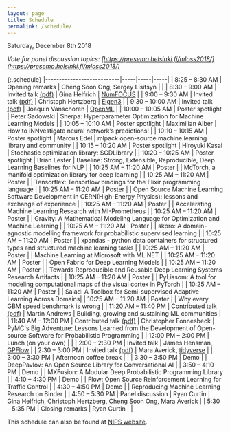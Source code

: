 ```yaml
---
layout: page
title: Schedule
permalink: /schedule/
---
```


Saturday, December 8th 2018

*Vote for panel discussion topics: [https://presemo.helsinki.fi/mloss2018/](https://presemo.helsinki.fi/mloss2018/)*

{:.schedule}
|---------------------------|-----|-----|-----|
| 8:25 &ndash; 8:30 AM      | Opening remarks | Cheng Soon Ong, Sergey Lisitsyn |  |
| 8:30 &ndash; 9:00 AM      | Invited talk [(pdf)](https://www.dropbox.com/s/bssnm6ky59luatf/helfrich.pdf?dl=0) | Gina Helfrich | [NumFOCUS](https://numfocus.org)     | 
| 9:00 &ndash; 9:30 AM      | Invited talk [(pdf)](https://www.dropbox.com/s/knkaqvwxssa7y9c/hertzberg.pdf?dl=0)  | Christoph Hertzberg | [Eigen3](http://eigen.tuxfamily.org) |
| 9:30 &ndash; 10:00 AM     | Invited talk [(pdf)](https://www.dropbox.com/s/2uojbagloa69r52/vanschoren.pdf?dl=0) | Joaquin Vanschoren | [OpenML](https://www.openml.org)  |
| 10:00 &ndash; 10:05 AM    | Poster spotlight | Peter Sadowski   | Sherpa: Hyperparameter Optimization for Machine Learning Models |
| 10:05 &ndash; 10:10 AM    | Poster spotlight | Maximilian Alber | How to iNNvestigate neural network’s predictions! |
| 10:10 &ndash; 10:15 AM    | Poster spotlight | Marcus Edel      | mlpack open-source machine learning library and community |
| 10:15 &ndash; 10:20 AM    | Poster spotlight | Hiroyuki Kasai   | Stochastic optimization library: SGDLibrary |
| 10:20 &ndash; 10:25 AM    | Poster spotlight | Brian Lester     | Baseline: Strong, Extensible, Reproducible, Deep Learning Baselines for NLP |
| 10:25 AM &ndash; 11:20 AM | Poster               | | McTorch, a manifold optimization library for deep learning |
| 10:25 AM &ndash; 11:20 AM | Poster               | | Tensorflex: Tensorflow bindings for the Elixir programming language |
| 10:25 AM &ndash; 11:20 AM | Poster               | | Open Source Machine Learning Software Development in CERN(High-Energy Physics): lessons and exchange of experience |
| 10:25 AM &ndash; 11:20 AM | Poster               | | Accelerating Machine Learning Research with MI-Prometheus |
| 10:25 AM &ndash; 11:20 AM | Poster               | | Gravity: A Mathematical Modeling Language for Optimization and Machine Learning |
| 10:25 AM &ndash; 11:20 AM | Poster               | | skpro: A domain-agnostic modelling framework for probabilistic supervised learning |
| 10:25 AM &ndash; 11:20 AM | Poster               | | xpandas - python data containers for structured types and structured machine learning tasks |
| 10:25 AM &ndash; 11:20 AM | Poster               | | Machine Learning at Microsoft with ML.NET |
| 10:25 AM &ndash; 11:20 AM | Poster               | | Open Fabric for Deep Learning Models |
| 10:25 AM &ndash; 11:20 AM | Poster               | | Towards Reproducible and Reusable Deep Learning Systems Research Artifacts |
| 10:25 AM &ndash; 11:20 AM | Poster               | | PyLissom: A tool for modeling computational maps of the visual cortex in PyTorch |
| 10:25 AM &ndash; 11:20 AM | Poster               | | Salad: A Toolbox for Semi-supervised Adaptive Learning Across Domains|
| 10:25 AM &ndash; 11:20 AM | Poster               | | Why every GBM speed benchmark is wrong |
| 11:20 AM &ndash; 11:40 PM | Contributed talk [(pdf)](https://www.dropbox.com/s/n2c729619w8k0ev/andrews.pdf?dl=0) | Martin Andrews | Building, growing and sustaining ML communities |
| 11:40 AM &ndash; 12:00 PM | Contributed talk [(pdf)](https://www.dropbox.com/s/et22sue57alxta1/fonnesbeck.pdf?dl=0) | Christopher Fonnesbeck | PyMC's Big Adventure: Lessons Learned from the Development of Open-source Software for Probabilistic Programming |
| 12:00 PM &ndash; 2:00 PM | Lunch (on your own)                          |                             |
| 2:00 &ndash; 2:30 PM    | Invited talk                                 | James Hensman, [GPFlow](https://github.com/GPflow/GPflow)       |
| 2:30 &ndash; 3:00 PM    | Invited talk [(pdf)](https://www.dropbox.com/s/l07j91s5u53tl15/averick.pdf?dl=0) | Mara Averick, [tidyverse](https://www.tidyverse.org)     |
| 3:00 &ndash; 3:30 PM    | Afternoon coffee break                       |                             |
| 3:30 &ndash; 3:50 PM    | Demo                 | | DeepPavlov: An Open Source Library for Conversational AI |
| 3:50 &ndash; 4:10 PM    | Demo                 | | MXFusion: A Modular Deep Probabilistic Programming Library |
| 4:10 &ndash; 4:30 PM    | Demo                 | | Flow: Open Source Reinforcement Learning for Traffic Control |
| 4:30 &ndash; 4:50 PM    | Demo                 | | Reproducing Machine Learning Research on Binder |
| 4:50 &ndash; 5:30 PM    | Panel discussion      | Ryan Curtin | Gina Helfrich, Christoph Hertzberg, Cheng Soon Ong, Mara Averick |
| 5:30 &ndash; 5:35 PM    | Closing remarks       | Ryan Curtin | |

This schedule can also be found at [NIPS website](https://nips.cc/Conferences/2018/Schedule?showEvent=10920).
